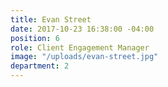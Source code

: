 ```yaml
---
title: Evan Street
date: 2017-10-23 16:38:00 -04:00
position: 6
role: Client Engagement Manager
image: "/uploads/evan-street.jpg"
department: 2
---
```

